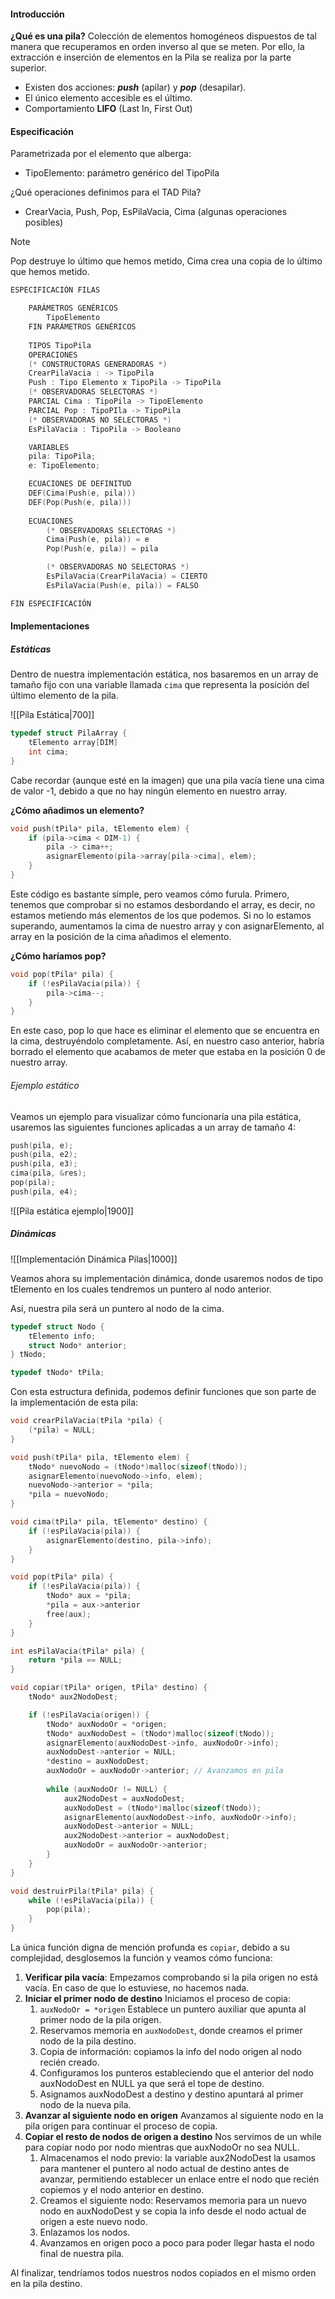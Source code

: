 #### Introducción

**¿Qué es una pila?**
Colección de elementos homogéneos dispuestos de tal manera que recuperamos en orden inverso al que se meten. Por ello, la extracción e inserción de elementos en la Pila se realiza por la parte superior.

- Existen dos acciones: ***push*** (apilar) y ***pop*** (desapilar). 
- El único elemento accesible es el último.
- Comportamiento **LIFO** (Last In, First Out)
#### Especificación

Parametrizada por el elemento que alberga:
- TipoElemento: parámetro genérico del TipoPila

¿Qué operaciones definimos para el TAD Pila?
- CrearVacia, Push, Pop, EsPilaVacia, Cima (algunas operaciones posibles)

>[!NOTE]
>Pop destruye lo último que hemos metido, Cima crea una copia de lo último que hemos metido.

``` c
ESPECIFICACIÓN FILAS

	PARÁMETROS GENÉRICOS
		TipoElemento
	FIN PARÁMETROS GENÉRICOS
	
	TIPOS TipoPila
	OPERACIONES 
	(* CONSTRUCTORAS GENERADORAS *)
	CrearPilaVacia : -> TipoPila
	Push : Tipo Elemento x TipoPila -> TipoPila
	(* OBSERVADORAS SELECTORAS *)
	PARCIAL Cima : TipoPila -> TipoElemento
	PARCIAL Pop : TipoPIla -> TipoPila
	(* OBSERVADORAS NO SELECTORAS *)
	EsPilaVacia : TipoPila -> Booleano

	VARIABLES
	pila: TipoPila;
	e: TipoElemento;

	ECUACIONES DE DEFINITUD
	DEF(Cima(Push(e, pila)))
	DEF(Pop(Push(e, pila)))
	
	ECUACIONES
		(* OBSERVADORAS SELECTORAS *)
		Cima(Push(e, pila)) = e
		Pop(Push(e, pila)) = pila

		(* OBSERVADORAS NO SELECTORAS *)
		EsPilaVacia(CrearPilaVacia) = CIERTO
		EsPilaVacia(Push(e, pila)) = FALSO

FIN ESPECIFICACIÓN
```

#### Implementaciones

##### Estáticas

Dentro de nuestra implementación estática, nos basaremos en un array de tamaño fijo con una variable llamada `cima` que representa la posición del último elemento de la pila. 

![[Pila Estática|700]]

``` c
typedef struct PilaArray {
	tElemento array[DIM]
	int cima;
}
```

Cabe recordar (aunque esté en la imagen) que una pila vacía tiene una cima de valor -1, debido a que no hay ningún elemento en nuestro array.

**¿Cómo añadimos un elemento?**

```c
void push(tPila* pila, tElemento elem) {
	if (pila->cima < DIM-1) {
		pila -> cima++;
		asignarElemento(pila->array[pila->cima], elem);
	}
}
```

Este código es bastante simple, pero veamos cómo furula. Primero, tenemos que comprobar si no estamos desbordando el array, es decir, no estamos metiendo más elementos de los que podemos. Si no lo estamos superando, aumentamos la cima de nuestro array y con asignarElemento, al array en la posición de la cima añadimos el elemento.

**¿Cómo haríamos pop?**

```c
void pop(tPila* pila) {
	if (!esPilaVacia(pila)) {
		pila->cima--;
	}
}
```

En este caso, pop lo que hace es eliminar el elemento que se encuentra en la cima, destruyéndolo completamente. Así, en nuestro caso anterior, habría borrado el elemento que acabamos de meter que estaba en la posición 0 de nuestro array.

###### Ejemplo estático

Veamos un ejemplo para visualizar cómo funcionaría una pila estática, usaremos las siguientes funciones aplicadas a un array de tamaño 4:

```c
push(pila, e);
push(pila, e2);
push(pila, e3);
cima(pila, &res);
pop(pila);
push(pila, e4);
```

![[Pila estática ejemplo|1900]]
##### Dinámicas

![[Implementación Dinámica Pilas|1000]]

Veamos ahora su implementación dinámica, donde usaremos nodos de tipo tElemento en los cuales tendremos un puntero al nodo anterior.

Así, nuestra pila será un puntero al nodo de la cima.

```c
typedef struct Nodo {
	tElemento info;
	struct Nodo* anterior;
} tNodo;

typedef tNodo* tPila;
```

Con esta estructura definida, podemos definir funciones que son parte de la implementación de esta pila:

```c
void crearPilaVacia(tPila *pila) {
	(*pila) = NULL;
}

void push(tPila* pila, tElemento elem) {
	tNodo* nuevoNodo = (tNodo*)malloc(sizeof(tNodo));
	asignarElemento(nuevoNodo->info, elem);
	nuevoNodo->anterior = *pila;
	*pila = nuevoNodo;
}

void cima(tPila* pila, tElemento* destino) {
	if (!esPilaVacia(pila)) {
		asignarElemento(destino, pila->info);
	}
}

void pop(tPila* pila) {
	if (!esPilaVacia(pila)) {
		tNodo* aux = *pila;
		*pila = aux->anterior
		free(aux);
	}
}

int esPilaVacia(tPila* pila) {
	return *pila == NULL;
}

void copiar(tPila* origen, tPila* destino) {
	tNodo* aux2NodoDest;

	if (!esPilaVacia(origen)) {
		tNodo* auxNodoOr = *origen;
		tNodo* auxNodoDest = (tNodo*)malloc(sizeof(tNodo));
		asignarElemento(auxNodoDest->info, auxNodoOr->info);
		auxNodoDest->anterior = NULL;
		*destino = auxNodoDest;
		auxNodoOr = auxNodoOr->anterior; // Avanzamos en pila
	
		while (auxNodoOr != NULL) {
			aux2NodoDest = auxNodoDest;
			auxNodoDest = (tNodo*)malloc(sizeof(tNodo));
			asignarElemento(auxNodoDest->info, auxNodoOr->info);
			auxNodoDest->anterior = NULL;
			aux2NodoDest->anterior = auxNodoDest;
			auxNodoOr = auxNodoOr->anterior;
		} 
	}
}

void destruirPila(tPila* pila) {
	while (!esPilaVacia(pila)) {
		pop(pila);
	}
}
```

La única función digna de mención profunda es `copiar`, debido a su complejidad, desglosemos la función y veamos cómo funciona:

1. **Verificar pila vacía**:
	Empezamos comprobando si la pila origen no está vacía. En caso de que lo estuviese, no hacemos nada.
2. **Iniciar el primer nodo de destino**
	Iniciamos el proceso de copia:
	1. `auxNodoOr = *origen` Establece un puntero auxiliar que apunta al primer nodo de la pila origen.
	2. Reservamos memoria en `auxNodoDest`, donde creamos el primer nodo de la pila destino.
	3. Copia de información: copiamos la info del nodo origen al nodo recién creado.
	4. Configuramos los punteros estableciendo que el anterior del nodo auxNodoDest en NULL ya que será el tope de destino. 
	5. Asignamos auxNodoDest a destino y destino apuntará al primer nodo de la nueva pila.
3. **Avanzar al siguiente nodo en origen**
	Avanzamos al siguiente nodo en la pila origen para continuar el proceso de copia.
4. **Copiar el resto de nodos de origen a destino**
	Nos servimos de un while para copiar nodo por nodo mientras que auxNodoOr no sea NULL.
	1. Almacenamos el nodo previo: la variable aux2NodoDest la usamos para mantener el puntero al nodo actual de destino antes de avanzar, permitiendo establecer un enlace entre el nodo que recién copiemos y el nodo anterior en destino.
	2. Creamos el siguiente nodo: Reservamos memoria para un nuevo nodo en auxNodoDest y se copia la info desde el nodo actual de origen a este nuevo nodo.
	3. Enlazamos los nodos.
	4. Avanzamos en origen poco a poco para poder llegar hasta el nodo final de nuestra pila.

Al finalizar, tendríamos todos nuestros nodos copiados en el mismo orden en la pila destino.